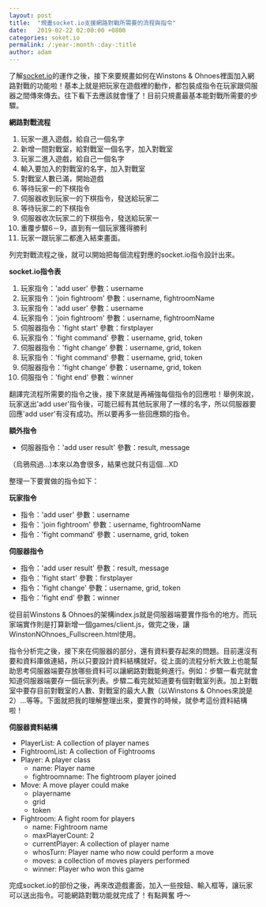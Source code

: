 ```yaml
---
layout: post
title:  "規畫socket.io支援網路對戰所需要的流程與指令"
date:   2019-02-22 02:00:00 +0800
categories: soket.io
permalink: /:year-:month-:day-:title
author: adam
---
```

了解[socket.io][socket.io]的運作之後，接下來要規畫如何在Winstons & Ohnoes裡面加入網路對戰的功能啦！基本上就是把玩家在遊戲裡的動作，都包裝成指令在玩家跟伺服器之間傳來傳去。往下看下去應該就會懂了！目前只規畫最基本能對戰所需要的步驟。

**網路對戰流程**
1. 玩家一進入遊戲，給自己一個名字
2. 新增一間對戰室，給對戰室一個名字，加入對戰室
3. 玩家二進入遊戲，給自己一個名字
4. 輸入要加入的對戰室的名字，加入對戰室
5. 對戰室人數已滿，開始遊戲
6. 等待玩家一的下棋指令
7. 伺服器收到玩家一的下棋指令，發送給玩家二
8. 等待玩家二的下棋指令
9. 伺服器收次玩家二的下棋指令，發送給玩家一
10. 重覆步驟6－9，直到有一個玩家獲得勝利
11. 玩家一跟玩家二都進入結束畫面。

列完對戰流程之後，就可以開始把每個流程對應的socket.io指令設計出來。

**socket.io指令表**
1. 玩家指令：'add user' 參數：username
2. 玩家指令：'join fightroom' 參數：username, fightroomName
3. 玩家指令：'add user' 參數：username
4. 玩家指令：'join fightroom' 參數：username, fightroomName
5. 伺服器指令：'fight start' 參數：firstplayer
6. 玩家指令：'fight command' 參數：username, grid, token
7. 伺服器指令：'fight change' 參數：username, grid, token
8. 玩家指令：'fight command' 參數：username, grid, token
9. 伺服器指令：'fight change' 參數：username, grid, token
10. 伺服指令：'fight end' 參數：winner

翻譯完流程所需要的指令之後，接下來就是再補強每個指令的回應啦！舉例來說，玩家送出'add user'指令後，可能已經有其他玩家用了一樣的名字，所以伺服器要回應'add user'有沒有成功。所以要再多一些回應類的指令。

**額外指令**
- 伺服器指令：'add user result' 參數：result, message

（烏鴉飛過...)本來以為會很多，結果也就只有這個...XD

整理一下要實做的指令如下：

**玩家指令**
- 指令：'add user' 參數：username
- 指令：'join fightroom' 參數：username, fightroomName
- 指令：'fight command' 參數：username, grid, token

**伺服器指令**
- 指令：'add user result' 參數：result, message
- 指令：'fight start' 參數：firstplayer
- 指令：'fight change' 參數：username, grid, token
- 指令：'fight end' 參數：winner

從目前Winstons & Ohnoes的架構index.js就是伺服器端要實作指令的地方。而玩家端實作則是打算新增一個games/client.js，做完之後，讓WinstonNOhnoes_Fullscreen.html使用。

指令分析完之後，接下來在伺服器的部分，還有資料要存起來的問題。目前還沒有要和資料庫做連結，所以只要設計資料結構就好。從上面的流程分析大致上也能幫助思考伺服器端要存放哪些資料可以讓網路對戰能夠進行。例如：步驟一看完就會知道伺服器端要存一個玩家列表。步驟二看完就知道要有個對戰室列表。加上對戰室中要存目前對戰室的人數、對戰室的最大人數（以Winstons & Ohnoes來說是2）...等等。下面就把我的理解整理出來，要實作的時候，就參考這份資料結構啦！

**伺服器資料結構**
- PlayerList: A collection of player names
- FightroomList: A collection of Fightrooms
- Player: A player class
  - name: Player name
  - fightroomname: The fightroom player joined
- Move: A move player could make
  - playername
  - grid
  - token
- Fightroom: A fight room for players
  - name: Fightroom name
  - maxPlayerCount: 2
  - currentPlayer: A collection of player name
  - whosTurn: Player name who now could perform a move
  - moves: a collection of moves players performed
  - winner: Player who won this game

完成socket.io的部份之後，再來改遊戲畫面，加入一些按鈕、輸入框等，讓玩家可以送出指令。可能網路對戰功能就完成了！有點興奮 呼～

[socket.io]: https://socket.io/
